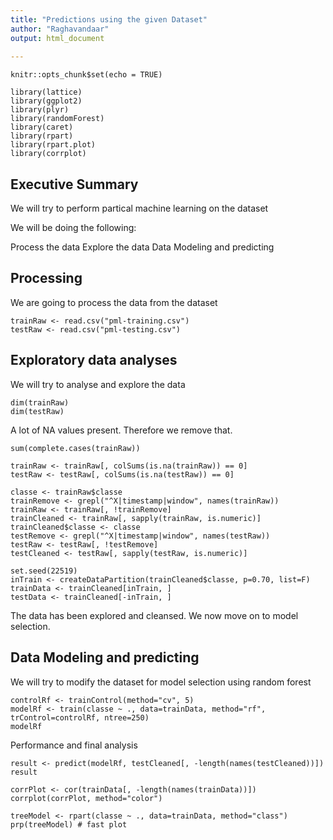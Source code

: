 ```yaml
---
title: "Predictions using the given Dataset"
author: "Raghavandaar"
output: html_document
   
---
```


```{r setup, include=FALSE}
knitr::opts_chunk$set(echo = TRUE)

library(lattice)
library(ggplot2)
library(plyr)
library(randomForest)
library(caret)
library(rpart)
library(rpart.plot)
library(corrplot)

```

## Executive Summary

We will try to perform partical machine learning on the dataset



We will be doing the following:

 Process the data
 Explore the data
 Data Modeling and predicting

## Processing

We are going to process the data from the dataset
```{r}
trainRaw <- read.csv("pml-training.csv")
testRaw <- read.csv("pml-testing.csv")
```

## Exploratory data analyses 

We will try to analyse and explore the data
```{r}
dim(trainRaw)
dim(testRaw)
```
A lot of NA values present. Therefore we remove that.
```{r, cache = T}
sum(complete.cases(trainRaw))
```
```{r, cache = T}
trainRaw <- trainRaw[, colSums(is.na(trainRaw)) == 0] 
testRaw <- testRaw[, colSums(is.na(testRaw)) == 0] 
```  
```{r, cache = T}
classe <- trainRaw$classe
trainRemove <- grepl("^X|timestamp|window", names(trainRaw))
trainRaw <- trainRaw[, !trainRemove]
trainCleaned <- trainRaw[, sapply(trainRaw, is.numeric)]
trainCleaned$classe <- classe
testRemove <- grepl("^X|timestamp|window", names(testRaw))
testRaw <- testRaw[, !testRemove]
testCleaned <- testRaw[, sapply(testRaw, is.numeric)]
```

```{r, cache = T}
set.seed(22519) 
inTrain <- createDataPartition(trainCleaned$classe, p=0.70, list=F)
trainData <- trainCleaned[inTrain, ]
testData <- trainCleaned[-inTrain, ]
```

The data has been explored and cleansed. We now move on to model selection.

## Data Modeling and predicting 

We will try to modify the dataset for model selection using random forest

```{r, cache = T}
controlRf <- trainControl(method="cv", 5)
modelRf <- train(classe ~ ., data=trainData, method="rf", trControl=controlRf, ntree=250)
modelRf
```
Performance  and final analysis 
  
```{r, cache = T}
result <- predict(modelRf, testCleaned[, -length(names(testCleaned))])
result
```  


```{r, cache = T}
corrPlot <- cor(trainData[, -length(names(trainData))])
corrplot(corrPlot, method="color")
```

```{r, cache = T}
treeModel <- rpart(classe ~ ., data=trainData, method="class")
prp(treeModel) # fast plot
```